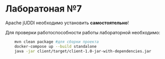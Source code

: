 # Лаборатоная №7
Apache jUDDI необходимо установить **самостоятельно**!

Для проверки работоспособности работы лабораторной необходимо:

```bash
    mvn clean package #для сборки проекта
    docker-compose up --build standalone 
    java -jar client/target/client-1.0-jar-with-dependencies.jar
```
